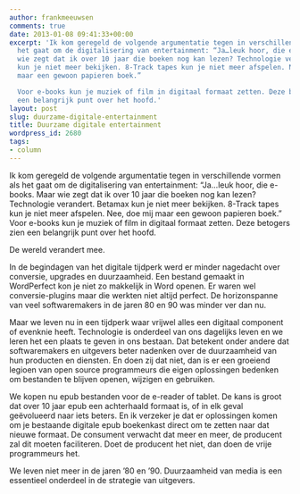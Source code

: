 ```yaml
---
author: frankmeeuwsen
comments: true
date: 2013-01-08 09:41:33+00:00
excerpt: 'Ik kom geregeld de volgende argumentatie tegen in verschillende vormen als
  het gaat om de digitalisering van entertainment: “Ja…leuk hoor, die e-books. Maar
  wie zegt dat ik over 10 jaar die boeken nog kan lezen? Technologie verandert. Betamax
  kun je niet meer bekijken. 8-Track tapes kun je niet meer afspelen. Nee, doe mij
  maar een gewoon papieren boek.”

  Voor e-books kun je muziek of film in digitaal formaat zetten. Deze betogers zien
  een belangrijk punt over het hoofd.'
layout: post
slug: duurzame-digitale-entertainment
title: Duurzame digitale entertainment
wordpress_id: 2680
tags:
- column
---
```


Ik kom geregeld de volgende argumentatie tegen in verschillende vormen als het gaat om de digitalisering van entertainment: “Ja…leuk hoor, die e-books. Maar wie zegt dat ik over 10 jaar die boeken nog kan lezen? Technologie verandert. Betamax kun je niet meer bekijken. 8-Track tapes kun je niet meer afspelen. Nee, doe mij maar een gewoon papieren boek.”
Voor e-books kun je muziek of film in digitaal formaat zetten. Deze betogers zien een belangrijk punt over het hoofd.

De wereld verandert mee.

In de begindagen van het digitale tijdperk werd er minder nagedacht over conversie, upgrades en duurzaamheid. Een bestand gemaakt in WordPerfect kon je niet zo makkelijk in Word openen. Er waren wel conversie-plugins maar die werkten niet altijd perfect. De horizonspanne van veel softwaremakers in de jaren 80 en 90 was minder ver dan nu.

Maar we leven nu in een tijdperk waar vrijwel alles een digitaal component of evenknie heeft. Technologie is onderdeel van ons dagelijks leven en we leren het een plaats te geven in ons bestaan. Dat betekent onder andere dat softwaremakers en uitgevers beter nadenken over de duurzaamheid van hun producten en diensten. En doen zij dat niet, dan is er een groeiend legioen van open source programmeurs die eigen oplossingen bedenken om bestanden te blijven openen, wijzigen en gebruiken.

We kopen nu epub bestanden voor de e-reader of tablet. De kans is groot dat over 10 jaar epub een achterhaald formaat is, of in elk geval geëvolueerd naar iets beters. En ik verzeker je dat er oplossingen komen om je bestaande digitale epub boekenkast direct om te zetten naar dat nieuwe formaat. De consument verwacht dat meer en meer, de producent zal dit moeten faciliteren. Doet de producent het niet, dan doen de vrije programmeurs het.

We leven niet meer in de jaren ’80 en ’90. Duurzaamheid van media is een essentieel onderdeel in de strategie van uitgevers.
